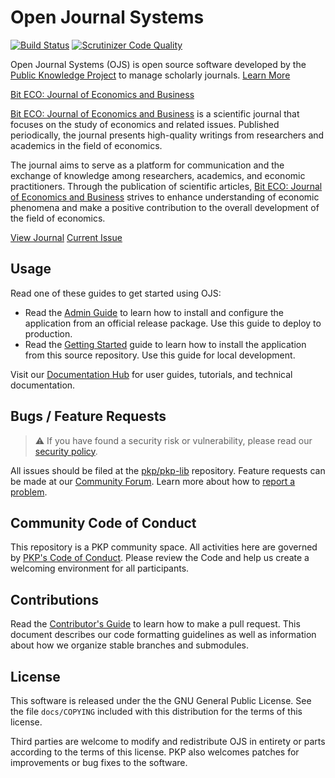 # Open Journal Systems

[![Build Status](https://app.travis-ci.com/pkp/ojs.svg?branch=main)](https://app.travis-ci.com/pkp/ojs)
[![Scrutinizer Code Quality](https://scrutinizer-ci.com/g/pkp/ojs/badges/quality-score.png?b=main)](https://scrutinizer-ci.com/g/pkp/ojs/?branch=main)

Open Journal Systems (OJS) is open source software developed by the [Public Knowledge Project](https://pkp.sfu.ca/) to manage scholarly journals. [Learn More](https://pkp.sfu.ca/software/ojs/)

[Bit ECO: Journal of Economics and Business](https://journal.fajarpos.com/index.php/eco)

[Bit ECO: Journal of Economics and Business](https://journal.fajarpos.com/index.php/eco) is a scientific journal that focuses on the study of economics and related issues. Published periodically, the journal presents high-quality writings from researchers and academics in the field of economics.

The journal aims to serve as a platform for communication and the exchange of knowledge among researchers, academics, and economic practitioners. Through the publication of scientific articles, [Bit ECO: Journal of Economics and Business](https://journal.fajarpos.com/index.php/eco/) strives to enhance understanding of economic phenomena and make a positive contribution to the overall development of the field of economics.

[View Journal](https://journal.fajarpos.com/index.php/eco) [Current Issue](https://journal.fajarpos.com/index.php/eco/issue/current)

## Usage

Read one of these guides to get started using OJS:

- Read the [Admin Guide](https://docs.pkp.sfu.ca/admin-guide/) to learn how to install and configure the application from an official release package. Use this guide to deploy to production.
- Read the [Getting Started](https://docs.pkp.sfu.ca/dev/documentation/en/getting-started) guide to learn how to install the application from this source repository. Use this guide for local development.

Visit our [Documentation Hub](https://docs.pkp.sfu.ca/) for user guides, tutorials, and technical documentation.

## Bugs / Feature Requests

> ⚠️ If you have found a security risk or vulnerability, please read our [security policy](SECURITY.md).

All issues should be filed at the [pkp/pkp-lib](https://github.com/pkp/pkp-lib/issues/) repository. Feature requests can be made at our [Community Forum](https://forum.pkp.sfu.ca/). Learn more about how to [report a problem](https://docs.pkp.sfu.ca/dev/contributors/#report-a-problem).

## Community Code of Conduct

This repository is a PKP community space. All activities here are governed by [PKP's Code of Conduct](https://pkp.sfu.ca/code-of-conduct/). Please review the Code and help us create a welcoming environment for all participants.

## Contributions

Read the [Contributor's Guide](https://docs.pkp.sfu.ca/dev/contributors/) to learn how to make a pull request. This document describes our code formatting guidelines as well as information about how we organize stable branches and submodules.

## License

This software is released under the the GNU General Public License. See the file `docs/COPYING` included with this distribution for the terms of this license.

Third parties are welcome to modify and redistribute OJS in entirety or parts according to the terms of this license. PKP also welcomes patches for improvements or bug fixes to the software.
